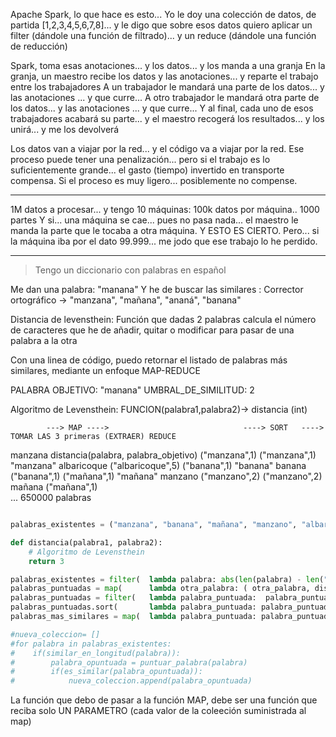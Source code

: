 
Apache Spark, lo que hace es esto...
Yo le doy una colección de datos, de partida [1,2,3,4,5,6,7,8]... y le digo que sobre esos datos quiero aplicar un filter (dándole una función de filtrado)... y un reduce (dándole una función de reducción)

Spark, toma esas anotaciones... y los datos... y los manda a una granja
En la granja, un maestro recibe los datos y las anotaciones... y reparte el trabajo entre los trabajadores
A un trabajador le mandará una parte de los datos... y las anotaciones ... y que curre...
A otro trabajador le mandará otra parte de los datos... y las anotaciones ... y que curre...
Y al final, cada uno de esos trabajadores acabará su parte... y el maestro recogerá los resultados... y los unirá... y me los devolverá

Los datos van a viajar por la red... y el código va a viajar por la red.
Ese proceso puede tener una penalización... pero si el trabajo es lo suficientemente grande... el gasto (tiempo) invertido en transporte compensa. Si el proceso es muy ligero... posiblemente no compense.

----

1M datos a procesar... y tengo 10 máquinas: 100k datos por máquina.. 1000 partes
Y si... una máquina se cae... pues no pasa nada... el maestro le manda la parte que le tocaba a otra máquina. Y ESTO ES CIERTO.
Pero... si la máquina iba por el dato 99.999... me jodo que ese trabajo lo he perdido.

---

> Tengo un diccionario con palabras en español

Me dan una palabra: "manana"
Y he de buscar las similares : Corrector ortográfico -> "manzana", "mañana", "ananá", "banana"

Distancia de levensthein:
Función que dadas 2 palabras calcula el número de caracteres que he de añadir, quitar o modificar para pasar de una palabra a la otra

Con una linea de código, puedo retornar el listado de palabras más similares, mediante un enfoque MAP-REDUCE

PALABRA OBJETIVO: "manana"
UMBRAL_DE_SIMILITUD: 2

Algoritmo de Levensthein: FUNCION(palabra1,palabra2)-> distancia (int)

            ---> MAP ---->                              ----> SORT   ----> TOMAR LAS 3 primeras (EXTRAER) REDUCE
manzana       distancia(palabra, palabra_objetivo)     ("manzana",1)           ("manzana",1)       "manzana"
albaricoque                                            ("albaricoque",5)       ("banana",1)        "banana"
banana                                                 ("banana",1)            ("mañana",1)        "mañana"
manzano                                                ("manzano",2)           ("manzano",2)       
mañana                                                 ("mañana",1)            
...
650000 palabras


```py

palabras_existentes = ("manzana", "banana", "mañana", "manzano", "albaricoque", ...)

def distancia(palabra1, palabra2):
    # Algoritmo de Levensthein
    return 3

palabras_existentes = filter(  lambda palabra: abs(len(palabra) - len("manana")) >= UMBRAL_DE_SIMILITUD    , palabras_existentes) # Filtrar por longitud
palabras_puntuadas = map(      lambda otra_palabra: ( otra_palabra, distancia(otra_palabra, "manana") )    , palabras_existentes) # Puntuar por distancia
palabras_puntuadas = filter(   lambda palabra_puntuada:  palabra_puntuada[1] <= UMBRAL_DE_SIMILITUD        , palabras_puntuadas)  # Filtrar por similitud
palabras_puntuadas.sort(       lambda palabra_puntuada: palabra_puntuada[1]) # Se ejecuta inplace                                 # Ordenar por similitud
palabras_mas_similares = map(  lambda palabra_puntuada: palabra_puntuada[0]                                , palabras_puntuadas)  # Extraer palabras

#nueva_coleccion= []
#for palabra in palabras_existentes:
#    if(similar_en_longitud(palabra)):
#        palabra_opuntuada = puntuar_palabra(palabra)
#        if(es_similar(palabra_opuntuada)):
#            nueva_coleccion.append(palabra_opuntuada)

```

La función que debo de pasar a la función MAP, debe ser una función que reciba solo UN PARAMETRO (cada valor de la coleeción suministrada al map)